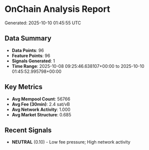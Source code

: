 # OnChain Analysis Report
Generated: 2025-10-10 01:45:55 UTC

## Data Summary
- **Data Points**: 96
- **Feature Points**: 96
- **Signals Generated**: 1
- **Time Range**: 2025-10-08 09:25:46.638107+00:00 to 2025-10-10 01:45:52.995798+00:00

## Key Metrics
- **Avg Mempool Count**: 56766
- **Avg Fee (30min)**: 2.4 sat/vB
- **Avg Network Activity**: 1.000
- **Avg Market Structure**: 0.685

## Recent Signals
- **NEUTRAL** (0.10) - Low fee pressure; High network activity
